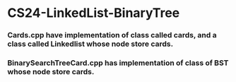 # CS24-LinkedList-BinaryTree
### Cards.cpp have implementation of class called cards, and a class called Linkedlist whose node store cards.
### BinarySearchTreeCard.cpp has implementation of class of BST whose node store cards.
